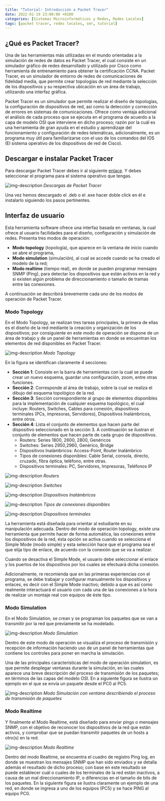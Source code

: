```yaml
---
title: "Tutorial: Introducción a Packet Tracer"
date: 2022-01-19 23:00:00 +0100
categories: [Sistemas Microinformáticos y Redes, Redes Locales]
tags: [packet tracer, redes locales, smr, tutorial]
---
```


## ¿Qué es Packet Tracer?

Una de las herramientas más utilizadas en el mundo orientadas a la simulación de redes de datos es Packet Tracer, el cual consiste en un simulador gráfico de redes desarrollado y utilizado por Cisco como herramienta de entrenamiento para obtener la certificación CCNA. Packet Tracer, es un simulador de entorno de redes de comunicaciones de fidelidad media, que permite crear topologías de red mediante la selección de los dispositivos y su respectiva ubicación en un área de trabajo, utilizando una interfaz gráfica.

Packet Tracer es un simulador que permite realizar el diseño de topologías, la configuración de dispositivos de red, así como la detección y corrección de errores en sistemas de comunicaciones. Ofrece como ventaja adicional el análisis de cada proceso que se ejecuta en el programa de acuerdo a la capa de modelo OSI que interviene en dicho proceso; razón por la cuál es una herramienta de gran ayuda en el estudio y aprendizaje del funcionamiento y configuración de redes telemáticas, adicionalmente, es un programa muy útil para familiarizarse con el uso de los comandos del IOS (El sistema operativo de los dispositivos de red de Cisco).

## Descargar e instalar Packet Tracer

Para descargar Packet Tracer debes ir al siguiente [enlace](https://www.netacad.com/portal/resources/packet-tracer). Y debes seleccionar el programa para el sistema operativo que tengas.

![img-description](/assets/img/tutorial-packet-tracer/descargas.png)
_Descargas de Packet Tracer_

Una vez hemos descargado el .deb o el .exe hacer doble click en él e instalarlo siguiendo los pasos pertinentes.

## Interfaz de usuario

Esta herramienta software ofrece una interfaz basada en ventanas, la cual ofrece al usuario facilidades para el diseño, configuración y simulación de redes. Presenta tres modos de operación: 

- **Modo topology** (topología), que aparece en la ventana de inicio cuando se abre el programa, 
- **Modo simulation** (simulación), al cual se accede cuando se ha creado el modelo de la red; 
- **Modo realtime** (tiempo real), en donde se pueden programar mensajes SNMP (Ping), para detectar los dispositivos que están activos en la red y si existen algún problema de direccionamiento o tamaño de tramas entre las conexiones. 

A continuación se describirá brevemente cada uno de los modos de operación de Packet Tracer.

### Modo Topology

En el Modo Topology, se realizan tres tareas principales, la primera de ellas es el diseño de la red mediante la creación y organización de los dispositivos; por consiguiente en este modo de operación se dispone de un área de trabajo y de un panel de herramientas en donde se encuentran los elementos de red disponibles en Packet Tracer.

![img-description](/assets/img/tutorial-packet-tracer/secciones.png)
_Modo Topology_

En la figura se identifican claramente 4 secciones: 

- **Sección 1**: Consiste en la barra de herramientas con la cual se puede crear un nuevo esquema, guardar una configuración, zoom, entre otras funciones. 
- **Sección 2**: Corresponde al área de trabajo, sobre la cual se realiza el dibujo del esquema topológico de la red. 
- **Sección 3**: Sección correspondiente al grupo de elementos disponibles para la implementación de cualquier esquema topológico, el cual incluye: Routers, Switches, Cables para conexión, dispositivos terminales (PCs, impresoras, Servidores), Dispositivos Inalámbricos, entre otros. 
- **Sección 4**: Lista el conjunto de elementos que hacen parte del dispositivo seleccionado en la sección 3. A continuación se ilustran el conjunto de elementos que hacen parte de cada grupo de dispositivos.
    - Routers: Series 1800, 2600, 2800, Genéricos
    - Switches: Series 2950,2960, Genérico, Bridge
    - Dispositivos Inalámbricos: Access-Point, Router Inalámbrico
    - Tipos de conexiones disponibles: Cable Serial, consola, directo, cruzado, fibra óptica, teléfono, entre otras.
    - Dispositivos terminales: PC, Servidores, Impresoras, Teléfonos IP

![img-description](/assets/img/tutorial-packet-tracer/routers.png)
_Routers_

![img-description](/assets/img/tutorial-packet-tracer/switches.png)
_Switches_

![img-description](/assets/img/tutorial-packet-tracer/wireless-devices.png)
_Dispositivos Inalámbricos_

![img-description](/assets/img/tutorial-packet-tracer/connections.png)
_Tipos de conexiones disponibles_

![img-description](/assets/img/tutorial-packet-tracer/end-devices.png)
_Dispositivos terminales_

La herramienta está diseñada para orientar al estudiante en su manipulación adecuada. Dentro del modo de operación topology, existe una herramienta que permite hacer de forma automática, las conexiones entre los dispositivos de la red, ésta opción se activa cuando se selecciona el Simple Mode (modo simple) y esta selección hace que el programa sea el que elija tipo de enlace, de acuerdo con la conexión que se va a realizar.

Cuando se desactiva el Simple Mode, el usuario debe seleccionar el enlace y los puertos de los dispositivos por los cuales se efectuará dicha conexión.

Adicionalmente, re recomienda que en las primeras experiencias con el programa, se debe trabajar y configurar manualmente los dispositivos y enlaces, es decir con el Simple Mode inactivo; debido a que es así como realmente interactuará el usuario con cada una de las conexiones a la hora de realizar un montaje real con equipos de éste tipo.

### Modo Simulation

En el Modo Simulation, se crean y se programan los paquetes que se van a transmitir por la red que previamente se ha modelado.

![img-description](/assets/img/tutorial-packet-tracer/modo-simulacion.png)
_Modo Simulation_

Dentro de este modo de operación se visualiza el proceso de transmisión y recepción de información haciendo uso de un panel de herramientas que contiene los controles para poner en marcha la simulación.

Una de las principales características del modo de operación simulation, es que permite desplegar ventanas durante la simulación, en las cuales aparece una breve descripción del proceso de transmisión de los paquetes; en términos de las capas del modelo OSI. En a siguiente figura se ilustra un ejemplo en el que se envía un paquete desde el PC0 al PC5.

![img-description](/assets/img/tutorial-packet-tracer/modo-simulacion-2.png)
_Modo Simulación con ventana describiendo el proceso de transmisión de paquetes_

### Modo Realtime

Y finalmente el Modo Realtime, está diseñado para enviar pings o mensajes SNMP, con el objetivo de reconocer los dispositivos de la red que están activos, y comprobar que se puedan transmitir paquetes de un hosts a otro(s) en la red.

![img-description](/assets/img/tutorial-packet-tracer/modo-operacion-tiempo-real.png)
_Modo Realtime_

Dentro del modo Realtime, se encuentra el cuadro de registro Ping log, en donde se muestran los mensajes SNMP que han sido enviados y se detalla además el resultado de dicho proceso; con base en este resultado se puede establecer cuál o cuales de los terminales de la red están inactivos, a causa de un mal direccionamiento IP, o diferencias en el tamaño de bits de los paquetes. En la siguiente figura se ilustra claramente un ejemplo de una red, en donde se ingresa a uno de los equipos (PC5) y se hace PING al equipo PC0.
